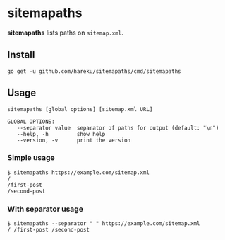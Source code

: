 # sitemapaths

**sitemapaths** lists paths on `sitemap.xml`.

## Install

`go get -u github.com/hareku/sitemapaths/cmd/sitemapaths`

## Usage

`sitemapaths [global options] [sitemap.xml URL]`

```
GLOBAL OPTIONS:
   --separator value  separator of paths for output (default: "\n")
   --help, -h         show help
   --version, -v      print the version
```

### Simple usage

```
$ sitemapaths https://example.com/sitemap.xml
/
/first-post
/second-post
```

### With separator usage

```
$ sitemapaths --separator " " https://example.com/sitemap.xml
/ /first-post /second-post
```
